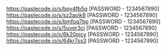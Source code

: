 https://pastecode.io/s/bpy4fb5q
[PASSWORD - 1234567890]
https://pastecode.io/s/sz2aoik8
[PASSWORD - 1234567890]
https://pastecode.io/s/bmfoq7bp
[PASSWORD - 1234567890]
https://pastecode.io/s/5uver3ci
[PASSWORD - 1234567890]
https://pastecode.io/s/6k20pjcy
[PASSWORD - 1234567890]
https://pastecode.io/s/64kr7ss3
[PASSWORD - 1234567890]
